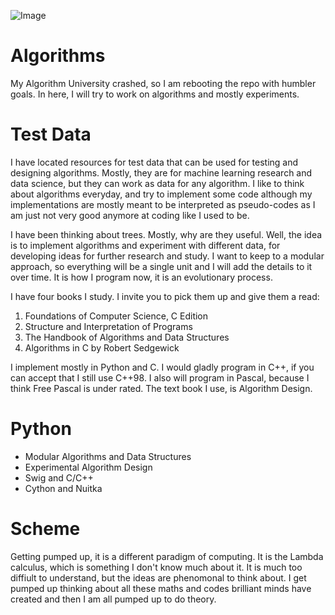![Image](https://miro.medium.com/max/1280/0*c01HmEWkfUR5z088.gif)
# Algorithms

My Algorithm University crashed, so I am rebooting the repo with humbler goals. In here, I will try to work on algorithms and mostly experiments. 

# Test Data

I have located resources for test data that can be used for testing and designing algorithms. Mostly, they are for machine learning research and data science, but they can work as data for any algorithm. I like to think about algorithms everyday, and try to implement some code although my implementations are mostly meant to be interpreted as pseudo-codes as I am just not very good anymore at coding like I used to be.

I have been thinking about trees. Mostly, why are they useful. Well, the idea is to implement algorithms and experiment with different data, for developing ideas for further research and study. I want to keep to a modular approach, so everything will be a single unit and I will add the details to it over time. It is how I program now, it is an evolutionary process.

I have four books I study. I invite you to pick them up and give them a read:
1) Foundations of Computer Science, C Edition
2) Structure and Interpretation of Programs
3) The Handbook of Algorithms and Data Structures
4) Algorithms in C by Robert Sedgewick


I implement mostly in Python and C. I would gladly program in C++, if you can accept that I still use C++98. I also will program in Pascal, because I think Free Pascal is under rated. The text book I use, is Algorithm Design.

# Python

* Modular Algorithms and Data Structures
* Experimental Algorithm Design
* Swig and C/C++
* Cython and Nuitka

# Scheme

Getting pumped up, it is a different paradigm of computing. It is the Lambda calculus, which is something I don't know much about it. It is much too diffiult to understand, but the ideas are phenomonal to think about. I get pumped up thinking about all these maths and codes brilliant minds have created and then I am all pumped up to do theory. 
